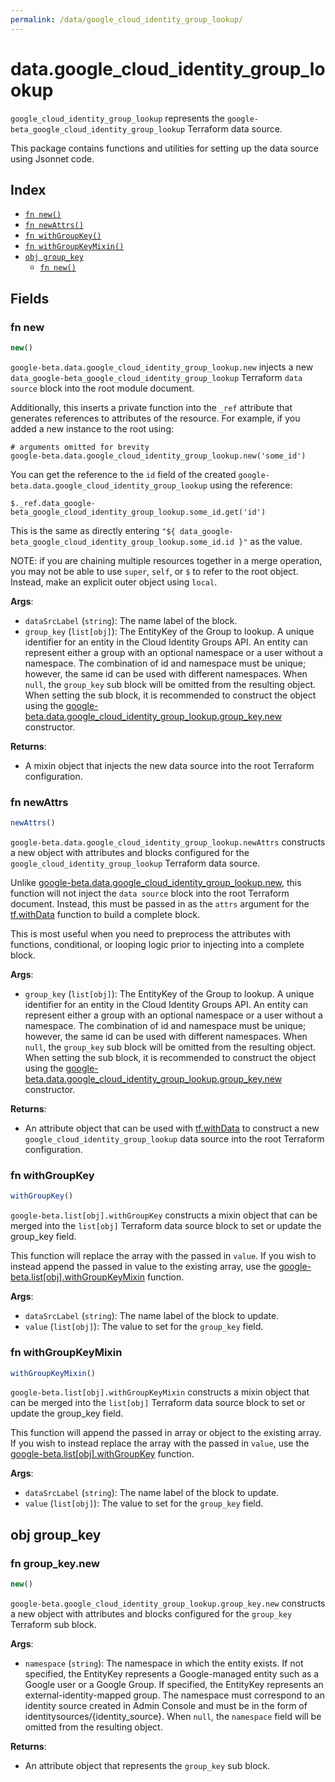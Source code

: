 ```yaml
---
permalink: /data/google_cloud_identity_group_lookup/
---
```


# data.google_cloud_identity_group_lookup

`google_cloud_identity_group_lookup` represents the `google-beta_google_cloud_identity_group_lookup` Terraform data source.



This package contains functions and utilities for setting up the data source using Jsonnet code.


## Index

* [`fn new()`](#fn-new)
* [`fn newAttrs()`](#fn-newattrs)
* [`fn withGroupKey()`](#fn-withgroupkey)
* [`fn withGroupKeyMixin()`](#fn-withgroupkeymixin)
* [`obj group_key`](#obj-group_key)
  * [`fn new()`](#fn-group_keynew)

## Fields

### fn new

```ts
new()
```


`google-beta.data.google_cloud_identity_group_lookup.new` injects a new `data_google-beta_google_cloud_identity_group_lookup` Terraform `data source`
block into the root module document.

Additionally, this inserts a private function into the `_ref` attribute that generates references to attributes of the
resource. For example, if you added a new instance to the root using:

    # arguments omitted for brevity
    google-beta.data.google_cloud_identity_group_lookup.new('some_id')

You can get the reference to the `id` field of the created `google-beta.data.google_cloud_identity_group_lookup` using the reference:

    $._ref.data_google-beta_google_cloud_identity_group_lookup.some_id.get('id')

This is the same as directly entering `"${ data_google-beta_google_cloud_identity_group_lookup.some_id.id }"` as the value.

NOTE: if you are chaining multiple resources together in a merge operation, you may not be able to use `super`, `self`,
or `$` to refer to the root object. Instead, make an explicit outer object using `local`.

**Args**:
  - `dataSrcLabel` (`string`): The name label of the block.
  - `group_key` (`list[obj]`): The EntityKey of the Group to lookup. A unique identifier for an entity in the Cloud Identity Groups API.
An entity can represent either a group with an optional namespace or a user without a namespace.
The combination of id and namespace must be unique; however, the same id can be used with different namespaces. When `null`, the `group_key` sub block will be omitted from the resulting object. When setting the sub block, it is recommended to construct the object using the [google-beta.data.google_cloud_identity_group_lookup.group_key.new](#fn-group_keynew) constructor.

**Returns**:
- A mixin object that injects the new data source into the root Terraform configuration.


### fn newAttrs

```ts
newAttrs()
```


`google-beta.data.google_cloud_identity_group_lookup.newAttrs` constructs a new object with attributes and blocks configured for the `google_cloud_identity_group_lookup`
Terraform data source.

Unlike [google-beta.data.google_cloud_identity_group_lookup.new](#fn-new), this function will not inject the `data source`
block into the root Terraform document. Instead, this must be passed in as the `attrs` argument for the
[tf.withData](https://github.com/tf-libsonnet/core/tree/main/docs#fn-withdata) function to build a complete block.

This is most useful when you need to preprocess the attributes with functions, conditional, or looping logic prior to
injecting into a complete block.

**Args**:
  - `group_key` (`list[obj]`): The EntityKey of the Group to lookup. A unique identifier for an entity in the Cloud Identity Groups API.
An entity can represent either a group with an optional namespace or a user without a namespace.
The combination of id and namespace must be unique; however, the same id can be used with different namespaces. When `null`, the `group_key` sub block will be omitted from the resulting object. When setting the sub block, it is recommended to construct the object using the [google-beta.data.google_cloud_identity_group_lookup.group_key.new](#fn-group_keynew) constructor.

**Returns**:
  - An attribute object that can be used with [tf.withData](https://github.com/tf-libsonnet/core/tree/main/docs#fn-withdata) to construct a new `google_cloud_identity_group_lookup` data source into the root Terraform configuration.


### fn withGroupKey

```ts
withGroupKey()
```

`google-beta.list[obj].withGroupKey` constructs a mixin object that can be merged into the `list[obj]`
Terraform data source block to set or update the group_key field.

This function will replace the array with the passed in `value`. If you wish to instead append the
passed in value to the existing array, use the [google-beta.list[obj].withGroupKeyMixin](TODO) function.


**Args**:
  - `dataSrcLabel` (`string`): The name label of the block to update.
  - `value` (`list[obj]`): The value to set for the `group_key` field.


### fn withGroupKeyMixin

```ts
withGroupKeyMixin()
```

`google-beta.list[obj].withGroupKeyMixin` constructs a mixin object that can be merged into the `list[obj]`
Terraform data source block to set or update the group_key field.

This function will append the passed in array or object to the existing array. If you wish
to instead replace the array with the passed in `value`, use the [google-beta.list[obj].withGroupKey](TODO)
function.


**Args**:
  - `dataSrcLabel` (`string`): The name label of the block to update.
  - `value` (`list[obj]`): The value to set for the `group_key` field.


## obj group_key



### fn group_key.new

```ts
new()
```


`google-beta.google_cloud_identity_group_lookup.group_key.new` constructs a new object with attributes and blocks configured for the `group_key`
Terraform sub block.



**Args**:
  - `namespace` (`string`): The namespace in which the entity exists. If not specified, the EntityKey represents a Google-managed entity such as a Google user or a Google Group.
If specified, the EntityKey represents an external-identity-mapped group. The namespace must correspond to an identity source created in Admin Console and must be in the form of identitysources/{identity_source}. When `null`, the `namespace` field will be omitted from the resulting object.

**Returns**:
  - An attribute object that represents the `group_key` sub block.
